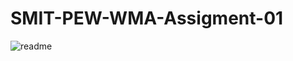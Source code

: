 # SMIT-PEW-WMA-Assigment-01
![readme](https://github.com/Waqasmehmood201138/SMIT-PEW-WMA-Assigment-01/assets/95920177/d40944ef-a601-45db-a8b4-da84b1091eec)
